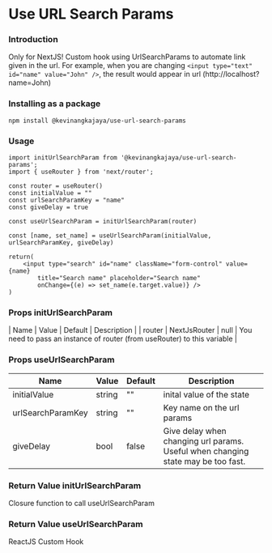 # Use URL Search Params
### Introduction
Only for NextJS! Custom hook using UrlSearchParams to automate link given in the url. For example, when you are changing `<input type="text" id="name" value="John" />`, the result would appear in url (http://localhost?name=John)

### Installing as a package
`npm install @kevinangkajaya/use-url-search-params`

### Usage
```
import initUrlSearchParam from '@kevinangkajaya/use-url-search-params';
import { useRouter } from 'next/router';

const router = useRouter()
const initialValue = ""
const urlSearchParamKey = "name"
const giveDelay = true

const useUrlSearchParam = initUrlSearchParam(router)

const [name, set_name] = useUrlSearchParam(initialValue, urlSearchParamKey, giveDelay)

return(
    <input type="search" id="name" className="form-control" value={name}
        title="Search name" placeholder="Search name"
        onChange={(e) => set_name(e.target.value)} />
)
```

### Props initUrlSearchParam
| Name | Value | Default | Description  |
| router | NextJsRouter | null | You need to pass an instance of router (from useRouter) to this variable |

### Props useUrlSearchParam
| Name | Value | Default | Description  |
| ------------- | ------------- | --- | -----|
| initialValue | string | "" | inital value of the state   |
| urlSearchParamKey | string | "" | Key name on the url params  |
| giveDelay | bool | false | Give delay when changing url params. Useful when changing state may be too fast. |

### Return Value initUrlSearchParam
Closure function to call useUrlSearchParam

### Return Value useUrlSearchParam
ReactJS Custom Hook